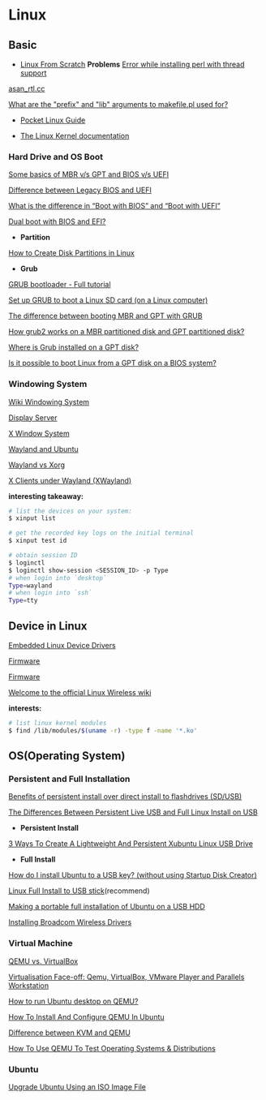 # Linux

## Basic

- [Linux From Scratch](http://www.linuxfromscratch.org)
**Problems**
[Error while installing perl with thread support](https://www.perlmonks.org/?node_id=820920)

[asan_rtl.cc](https://github.com/gcc-mirror/gcc/blob/gcc-8-branch/libsanitizer/asan/asan_rtl.cc)

[What are the "prefix" and "lib" arguments to makefile.pl used for?](https://www.perlmonks.org/?node_id=564720)


- [Pocket Linux Guide](http://tldp.org/LDP/Pocket-Linux-Guide/html/index.html)

- [The Linux Kernel documentation](https://www.kernel.org/doc/html/latest/)



### Hard Drive and OS Boot

[Some basics of MBR v/s GPT and BIOS v/s UEFI](https://wiki.manjaro.org/index.php?title=Some_basics_of_MBR_v/s_GPT_and_BIOS_v/s_UEFI)

[Difference between Legacy BIOS and UEFI](https://askubuntu.com/questions/993269/difference-between-legacy-bios-and-uefi)

[What is the difference in “Boot with BIOS” and “Boot with UEFI”](https://superuser.com/questions/496026/what-is-the-difference-in-boot-with-bios-and-boot-with-uefi)

[Dual boot with BIOS and EFI?](https://superuser.com/questions/1081545/dual-boot-with-bios-and-efi)



- **Partition**

[How to Create Disk Partitions in Linux](https://tecadmin.net/how-to-create-and-format-disk-partitions-in-linux/)


- **Grub**

[GRUB bootloader - Full tutorial](https://www.dedoimedo.com/computers/grub.html)

[Set up GRUB to boot a Linux SD card (on a Linux computer)](http://linux.lsdev.sil.org/wiki/index.php/Set_up_GRUB_to_boot_a_Linux_SD_card_(on_a_Linux_computer))

[The difference between booting MBR and GPT with GRUB](https://www.anchor.com.au/blog/2012/10/the-difference-between-booting-mbr-and-gpt-with-grub/)

[How grub2 works on a MBR partitioned disk and GPT partitioned disk?](https://superuser.com/questions/1165557/how-grub2-works-on-a-mbr-partitioned-disk-and-gpt-partitioned-disk)

[Where is Grub installed on a GPT disk?](https://askubuntu.com/questions/657179/where-is-grub-installed-on-a-gpt-disk)

[Is it possible to boot Linux from a GPT disk on a BIOS system?](https://superuser.com/questions/1337344/is-it-possible-to-boot-linux-from-a-gpt-disk-on-a-bios-system)



### Windowing System

[Wiki Windowing System](https://en.wikipedia.org/wiki/Windowing_system)

[Display Server](https://en.wikipedia.org/wiki/Display_server)

[X Window System](https://en.wikipedia.org/wiki/X_Window_System)

[Wayland and Ubuntu](https://wiki.ubuntu.com/Wayland)

[Wayland vs Xorg](https://www.secjuice.com/wayland-vs-xorg/)

[X Clients under Wayland (XWayland)](https://wayland.freedesktop.org/xserver.html)


**interesting takeaway:**

```sh
# list the devices on your system:
$ xinput list

# get the recorded key logs on the initial terminal
$ xinput test id

# obtain session ID
$ loginctl
$ loginctl show-session <SESSION_ID> -p Type
# when login into `desktop`
Type=wayland
# when login into `ssh`
Type=tty

```


## Device in Linux

[Embedded Linux Device Drivers](http://linuxembeded.blogspot.com/2014/04/embedded-linux-drivers.html)

[Firmware](https://wiki.ubuntu.com/Kernel/Firmware)

[Firmware](https://wiki.debian.org/Firmware)

[Welcome to the official Linux Wireless wiki](https://wireless.wiki.kernel.org/en/users/Drivers/iwlwifi)



**interests:**

```sh
# list linux kernel modules
$ find /lib/modules/$(uname -r) -type f -name '*.ko'

```


## OS(Operating System)








### Persistent and Full Installation

[Benefits of persistent install over direct install to flashdrives (SD/USB)](https://ubuntuforums.org/showthread.php?t=1655412)

[The Differences Between Persistent Live USB and Full Linux Install on USB](https://www.maketecheasier.com/persistent-live-usb-vs-full-install-usb/)

- **Persistent Install**

[3 Ways To Create A Lightweight And Persistent Xubuntu Linux USB Drive](https://www.lifewire.com/create-lightweight-xubuntu-linux-usb-2202083)

- **Full Install**

[How do I install Ubuntu to a USB key? (without using Startup Disk Creator)](https://askubuntu.com/questions/16988/how-do-i-install-ubuntu-to-a-usb-key-without-using-startup-disk-creator)

[Linux Full Install to USB stick](https://www.linux.org/threads/linux-full-install-to-usb-stick.20921/)(recommend)

[Making a portable full installation of Ubuntu on a USB HDD](https://www.dionysopoulos.me/portable-ubuntu-on-usb-hdd/)

[Installing Broadcom Wireless Drivers](https://askubuntu.com/questions/55868/installing-broadcom-wireless-drivers)














### Virtual Machine

[QEMU vs. VirtualBox](https://www.linuxjournal.com/content/qemu-vs-virtualbox)

[Virtualisation Face-off: Qemu, VirtualBox, VMware Player and Parallels Workstation](https://opensourceforu.com/2012/05/virtualisation-faceoff-qemu-virtualbox-vmware-player-parallels-workstation/)

[How to run Ubuntu desktop on QEMU?](https://askubuntu.com/questions/884534/how-to-run-ubuntu-desktop-on-qemu)

[How To Install And Configure QEMU In Ubuntu](https://www.unixmen.com/how-to-install-and-configure-qemu-in-ubuntu/)

[Difference between KVM and QEMU](https://serverfault.com/questions/208693/difference-between-kvm-and-qemu#)

[How To Use QEMU To Test Operating Systems & Distributions](https://fosspost.org/tutorials/use-qemu-test-operating-systems-distributions)

### Ubuntu

[Upgrade Ubuntu Using an ISO Image File](https://sumtips.com/how-to/upgrade-ubuntu-using-iso-image-file/)







